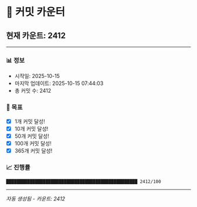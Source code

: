 # 🔢 커밋 카운터

## 현재 카운트: 2412

---

### 📊 정보
- 시작일: 2025-10-15
- 마지막 업데이트: 2025-10-15 07:44:03
- 총 커밋 수: 2412

### 🎯 목표
- [x] 1개 커밋 달성!
- [x] 10개 커밋 달성!
- [x] 50개 커밋 달성!
- [x] 100개 커밋 달성!
- [x] 365개 커밋 달성!

### 📈 진행률
```
██████████████████████████████████████████████████ 2412/100
```

---
*자동 생성됨 - 카운트: 2412*
